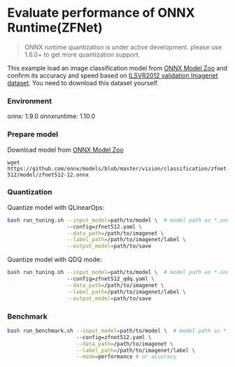 # Evaluate performance of ONNX Runtime(ZFNet) 
>ONNX runtime quantization is under active development. please use 1.6.0+ to get more quantization support. 

This example load an image classification model from [ONNX Model Zoo](https://github.com/onnx/models) and confirm its accuracy and speed based on [ILSVR2012 validation Imagenet dataset](http://www.image-net.org/challenges/LSVRC/2012/downloads). You need to download this dataset yourself.

### Environment
onnx: 1.9.0
onnxruntime: 1.10.0

### Prepare model
Download model from [ONNX Model Zoo](https://github.com/onnx/models)

```shell
wget https://github.com/onnx/models/blob/master/vision/classification/zfnet-512/model/zfnet512-12.onnx
```

### Quantization

Quantize model with QLinearOps:

```bash
bash run_tuning.sh --input_model=path/to/model \  # model path as *.onnx
                   --config=zfnet512.yaml \
                   --data_path=/path/to/imagenet \
                   --label_path=/path/to/imagenet/label \
                   --output_model=path/to/save
```

Quantize model with QDQ mode:

```bash
bash run_tuning.sh --input_model=path/to/model \  # model path as *.onnx
                   --config=zfnet512_qdq.yaml \
                   --data_path=/path/to/imagenet \
                   --label_path=/path/to/imagenet/label \
                   --output_model=path/to/save
```

### Benchmark

```bash
bash run_benchmark.sh --input_model=path/to/model \  # model path as *.onnx
                      --config=zfnet512.yaml \
                      --data_path=/path/to/imagenet \
                      --label_path=/path/to/imagenet/label \
                      --mode=performance # or accuracy
```

